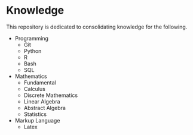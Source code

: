 # Knowledge
This repository is dedicated to consolidating knowledge for the following.

- Programming
    - Git
    - Python
    - R
    - Bash
    - SQL
- Mathematics
    - Fundamental
    - Calculus
    - Discrete Mathematics
    - Linear Algebra
    - Abstract Algebra
    - Statistics
- Markup Language
    - Latex